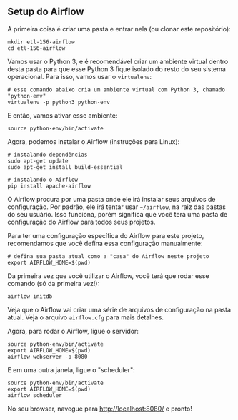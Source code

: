 ## Setup do Airflow

A primeira coisa é criar uma pasta e entrar nela (ou clonar este repositório):

    mkdir etl-156-airflow
    cd etl-156-airflow

Vamos usar o Python 3, e é recomendável criar um ambiente virtual dentro desta pasta para que esse Python 3 fique isolado do resto do seu sistema operacional. Para isso, vamos usar o `virtualenv`:

    # esse comando abaixo cria um ambiente virtual com Python 3, chamado "python-env"
    virtualenv -p python3 python-env

E então, vamos ativar esse ambiente:

    source python-env/bin/activate

Agora, podemos instalar o Airflow (instruções para Linux):

    # instalando dependências
    sudo apt-get update
    sudo apt-get install build-essential

    # instalando o Airflow
    pip install apache-airflow

O Airflow procura por uma pasta onde ele irá instalar seus arquivos de configuração. Por padrão, ele irá tentar usar `~/airflow`, na raiz das pastas do seu usuário. Isso funciona, porém significa que você terá uma pasta de configuração do Airflow para todos seus projetos.

Para ter uma configuração específica do Airflow para este projeto, recomendamos que você defina essa configuração manualmente:

    # defina sua pasta atual como a "casa" do Airflow neste projeto
    export AIRFLOW_HOME=$(pwd)

Da primeira vez que você utilizar o Airflow, você terá que rodar esse comando (só da primeira vez!):

    airflow initdb

Veja que o Airflow vai criar uma série de arquivos de configuração na pasta atual. Veja o arquivo `airflow.cfg` para mais detalhes.

Agora, para rodar o Airflow, ligue o servidor:

    source python-env/bin/activate
    export AIRFLOW_HOME=$(pwd)
    airflow webserver -p 8080

E em uma outra janela, ligue o "scheduler":

    source python-env/bin/activate
    export AIRFLOW_HOME=$(pwd)
    airflow scheduler

No seu browser, navegue para [http://localhost:8080/](http://localhost:8080/) e pronto!
